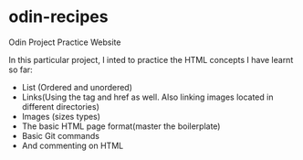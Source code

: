 # odin-recipes
Odin Project Practice Website


In this particular project, I inted to practice the HTML concepts I have learnt so far:
  - List (Ordered and unordered)
  - Links(Using the <a> tag and href as well. Also linking images located in different directories)
  - Images (sizes types)
  - The basic HTML page format(master the boilerplate)
  - Basic Git commands
  - And commenting on HTML